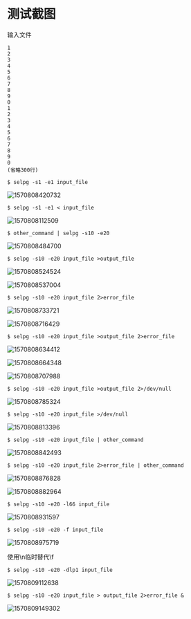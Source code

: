 # 测试截图

输入文件

```
1
2
3
4
5
6
7
8
9
0
1
2
3
4
5
6
7
8
9
0
(省略300行)
```



```
$ selpg -s1 -e1 input_file
```

![1570808420732](1570808420732.png)



```
$ selpg -s1 -e1 < input_file
```

![1570808112509](1570808444253.png)



```
$ other_command | selpg -s10 -e20
```

![1570808484700](1570808484700.png)



```
$ selpg -s10 -e20 input_file >output_file
```

![1570808524524](1570808524524.png)

![1570808537004](1570808537004.png)



````
$ selpg -s10 -e20 input_file 2>error_file
````

![1570808733721](1570808733721.png)

![1570808716429](1570808716429.png)

```
$ selpg -s10 -e20 input_file >output_file 2>error_file
```

![1570808634412](1570808634412.png)

![1570808664348](1570808664348.png)

![1570808707988](1570808707988.png)



```
$ selpg -s10 -e20 input_file >output_file 2>/dev/null
```

![1570808785324](1570808785324.png)



````
$ selpg -s10 -e20 input_file >/dev/null
````

![1570808813396](1570808813396.png)



```
$ selpg -s10 -e20 input_file | other_command
```

![1570808842493](1570808842493.png)

```
$ selpg -s10 -e20 input_file 2>error_file | other_command
```

![1570808876828](1570808876828.png)

![1570808882964](1570808882964.png)

```
$ selpg -s10 -e20 -l66 input_file
```

![1570808931597](1570808931597.png)

```
$ selpg -s10 -e20 -f input_file
```

![1570808975719](1570808975719.png)

使用\n临时替代\f



```
$ selpg -s10 -e20 -dlp1 input_file
```

![1570809112638](1570809112638.png)

```
$ selpg -s10 -e20 input_file > output_file 2>error_file &
```



![1570809149302](1570809149302.png)

